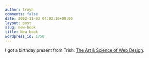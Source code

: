 ```yaml
---
author: troyh
comments: false
date: 2002-11-03 04:02:16+00:00
layout: post
slug: new-book
title: New book
wordpress_id: 1750
---
```


I got a birthday present from Trish: [The Art & Science of Web Design](http://www.amazon.com/exec/obidos/tg/detail/-/0789723700/qid=1036386116/sr=8-1/ref=sr_8_1/103-3410605-0068609?v=glance&n=507846).
